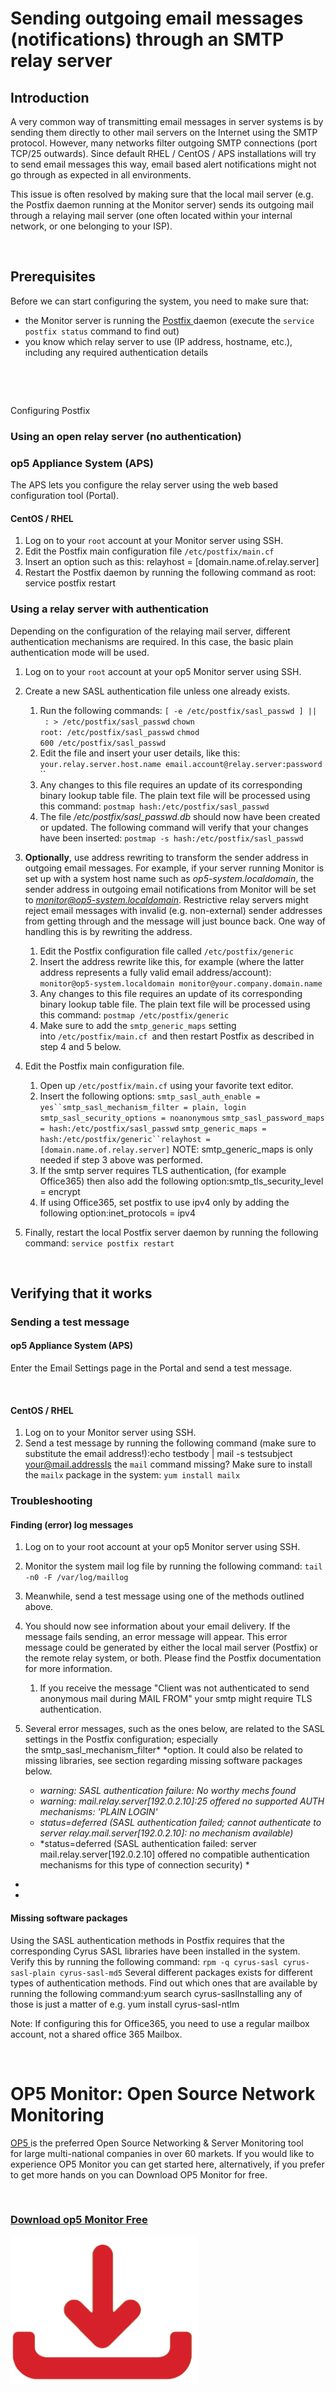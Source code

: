 # Sending outgoing email messages (notifications) through an SMTP relay server

## Introduction

A very common way of transmitting email messages in server systems is by sending them directly to other mail servers on the Internet using the SMTP protocol. However, many networks filter outgoing SMTP connections (port TCP/25 outwards). Since default RHEL / CentOS / APS installations will try to send email messages this way, email based alert notifications might not go through as expected in all environments.

This issue is often resolved by making sure that the local mail server (e.g. the Postfix daemon running at the Monitor server) sends its outgoing mail through a relaying mail server (one often located within your internal network, or one belonging to your ISP).

 

## Prerequisites

Before we can start configuring the system, you need to make sure that:

-   the Monitor server is running the [Postfix ](http://www.postfix.org/)daemon (execute the `service postfix status` command to find out)
-   you know which relay server to use (IP address, hostname, etc.), including any required authentication details 

 

 

Configuring Postfix 

### Using an open relay server (no authentication)

### op5 Appliance System (APS)

The APS lets you configure the relay server using the web based configuration tool (Portal).

#### CentOS / RHEL

1.  Log on to your `root` account at your Monitor server using SSH.
2.  Edit the Postfix main configuration file `/etc/postfix/main.cf`
3.  Insert an option such as this:
    relayhost = [domain.name.of.relay.server]
4.  Restart the Postfix daemon by running the following command as root:
    service postfix restart

### Using a relay server with authentication

Depending on the configuration of the relaying mail server, different authentication mechanisms are required. In this case, the basic plain authentication mode will be used.

1.  Log on to your `root` account at your op5 Monitor server using SSH.
2.  Create a new SASL authentication file unless one already exists.
    1.  Run the following commands:
        `[ -e /etc/postfix/sasl_passwd ] || : > /etc/postfix/sasl_passwd`
        `chown root: /etc/postfix/sasl_passwd`
        `chmod 600 /etc/postfix/sasl_passwd `
    2.  Edit the file and insert your user details, like this:
        `your.relay.server.host.name email.account@relay.server:password`
        ``
    3.  Any changes to this file requires an update of its corresponding binary lookup table file. The plain text file will be processed using this command:
        `postmap hash:/etc/postfix/sasl_passwd `
    4.  The file */etc/postfix/sasl\_passwd.db* should now have been created or updated. The following command will verify that your changes have been inserted:
        `postmap -s hash:/etc/postfix/sasl_passwd `

3.  **Optionally**, use address rewriting to transform the sender address in outgoing email messages. For example, if your server running Monitor is set up with a system host name such as *op5-system.localdomain*, the sender address in outgoing email notifications from Monitor will be set to *monitor@op5-system.localdomain*. Restrictive relay servers might reject email messages with invalid (e.g. non-external) sender addresses from getting through and the message will just bounce back. One way of handling this is by rewriting the address.
    1.  Edit the Postfix configuration file called `/etc/postfix/generic`
    2.  Insert the address rewrite like this, for example (where the latter address represents a fully valid email address/account):
        `monitor@op5-system.localdomain monitor@your.company.domain.name`
    3.  Any changes to this file requires an update of its corresponding binary lookup table file. The plain text file will be processed using this command:
        `postmap /etc/postfix/generic`
    4.  Make sure to add the `smtp_generic_maps` setting into `/etc/postfix/main.cf `and then restart Postfix as described in step 4 and 5 below.` `

4.  Edit the Postfix main configuration file.
    1.  Open up `/etc/postfix/main.cf` using your favorite text editor.
    2.  Insert the following options:
        `smtp_sasl_auth_enable = yes``smtp_sasl_mechanism_filter = plain, login`
        `smtp_sasl_security_options = noanonymous`
        `smtp_sasl_password_maps = hash:/etc/postfix/sasl_passwd`
        `smtp_generic_maps = hash:/etc/postfix/generic``relayhost = [domain.name.of.relay.server]`
        NOTE: smtp\_generic\_maps is only needed if step 3 above was performed.
    3.  If the smtp server requires TLS authentication, (for example Office365) then also add the following option:smtp\_tls\_security\_level = encrypt
    4.  If using Office365, set postfix to use ipv4 only by adding the following option:inet\_protocols = ipv4 

5.  Finally, restart the local Postfix server daemon by running the following command:
    `service postfix restart`

     

## Verifying that it works

### **Sending a test message**

#### op5 Appliance System (APS)

Enter the Email Settings page in the Portal and send a test message.

 

#### CentOS / RHEL

1.  Log on to your Monitor server using SSH.
2.  Send a test message by running the following command (make sure to substitute the email address!):echo testbody | mail -s testsubject your@mail.addressIs the `mail` command missing? Make sure to install the `mailx` package in the system:
    `yum install mailx`

### **Troubleshooting**

#### Finding (error) log messages

1.  Log on to your root account at your op5 Monitor server using SSH.
2.  Monitor the system mail log file by running the following command:
    `tail -n0 -F /var/log/maillog`
3.  Meanwhile, send a test message using one of the methods outlined above.
4.  You should now see information about your email delivery. If the message fails sending, an error message will appear. This error message could be generated by either the local mail server (Postfix) or the remote relay system, or both. Please find the Postfix documentation for more information.
    1.  If you receive the message "Client was not authenticated to send anonymous mail during MAIL FROM" your smtp might require TLS authentication.

5.  Several error messages, such as the ones below, are related to the SASL settings in the Postfix configuration; especially the smtp\_sasl\_mechanism\_filter* *option. It could also be related to missing libraries, see section regarding missing software packages below.
    -   *warning: SASL authentication failure: No worthy mechs found*
    -   *warning: mail.relay.server[192.0.2.10]:25 offered no supported AUTH mechanisms: 'PLAIN LOGIN'*
    -   *status=deferred (SASL authentication failed; cannot authenticate to server relay.mail.server[192.0.2.10]: no mechanism available)*
    -   *status=deferred (SASL authentication failed: server mail.relay.server[192.0.2.10] offered no compatible authentication mechanisms for this type of connection security)
        *

*
*

#### Missing software packages

Using the SASL authentication methods in Postfix requires that the corresponding Cyrus SASL libraries have been installed in the system. Verify this by running the following command:
`rpm -q cyrus-sasl cyrus-sasl-plain cyrus-sasl-md5`
Several different packages exists for different types of authentication methods. Find out which ones that are available by running the following command:yum search cyrus-saslInstalling any of those is just a matter of e.g. yum install cyrus-sasl-ntlm

Note: If configuring this for Office365, you need to use a regular mailbox account, not a shared office 365 Mailbox.

 

# OP5 Monitor: Open Source Network Monitoring

[OP5 ](https://www.op5.com/)is the preferred Open Source Networking & Server Monitoring tool for large multi-national companies in over 60 markets. If you would like to experience OP5 Monitor you can get started here, alternatively, if you prefer to get more hands on you can Download OP5 Monitor for free. 

 

### [Download op5 Monitor Free](https://www.op5.com/download-op5-monitor/)

[![](attachments/688465/16155433.png)](https://www.op5.com/download-op5-monitor/)

 


